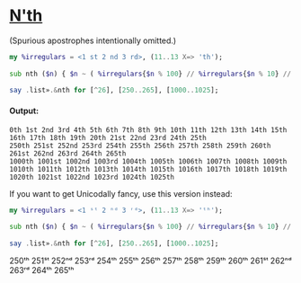 [1]: https://rosettacode.org/wiki/N'th

# [N'th][1]

(Spurious apostrophes intentionally omitted.)

```raku
my %irregulars = <1 st 2 nd 3 rd>, (11..13 X=> 'th');
 
sub nth ($n) { $n ~ ( %irregulars{$n % 100} // %irregulars{$n % 10} // 'th' ) }
 
say .list».&nth for [^26], [250..265], [1000..1025];
```

#### Output:
```
0th 1st 2nd 3rd 4th 5th 6th 7th 8th 9th 10th 11th 12th 13th 14th 15th 16th 17th 18th 19th 20th 21st 22nd 23rd 24th 25th
250th 251st 252nd 253rd 254th 255th 256th 257th 258th 259th 260th 261st 262nd 263rd 264th 265th
1000th 1001st 1002nd 1003rd 1004th 1005th 1006th 1007th 1008th 1009th 1010th 1011th 1012th 1013th 1014th 1015th 1016th 1017th 1018th 1019th 1020th 1021st 1022nd 1023rd 1024th 1025th
```


If you want to get Unicodally fancy, use this version instead:

```raku
my %irregulars = <1 ˢᵗ 2 ⁿᵈ 3 ʳᵈ>, (11..13 X=> 'ᵗʰ');
 
sub nth ($n) { $n ~ ( %irregulars{$n % 100} // %irregulars{$n % 10} // 'ᵗʰ' ) }
 
say .list».&nth for [^26], [250..265], [1000..1025];
```


250ᵗʰ 251ˢᵗ 252ⁿᵈ 253ʳᵈ 254ᵗʰ 255ᵗʰ 256ᵗʰ 257ᵗʰ 258ᵗʰ 259ᵗʰ 260ᵗʰ 261ˢᵗ 262ⁿᵈ 263ʳᵈ 264ᵗʰ 265ᵗʰ